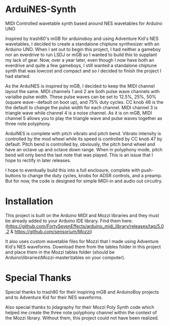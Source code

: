 # ArduiNES-Synth
MIDI Controlled wavetable synth based around NES wavetables for Arduino UNO

  Inspired by trash80's mGB for arduinoboy and using Adventure Kid's NES wavetables, I decided to create a standalone
chiptune synthesizer with an Arduino UNO. When I set out to begin this project, I had neither a gameboy nor an everdrive
to run LSDJ or mGB so I wanted to build this to supplant my lack of gear. Now, over a year later, even though I now have
both an everdrive and quite a few gameboys, I still wanted a standalone chiptune synth that was lowcost and compact and
so I decided to finish the project I had started.

  As the ArduiNES is inspired by mGB, I decided to keep the MIDI channel layout the same. MIDI channels 1 and 2 are both 
pulse wave channels with varialbe pulse width. These pulse waves can be set to 12.5%, 25%, 50% (square wave--default on
boot up), and 75% duty cycles. CC knob 48 is the the default to change the pulse width for each channel. MIDI channel 3
is triangle wave while channel 4 is a noise channel. As it is on mGB, MIDI channel 5 allows you to play the triangle wave
and pulse waves together as three note polyphony.

  ArduiNES is complete with pitch vibrato and pitch bend. Vibrato intensity is controlled by the mod wheel while its speed
is controlled by CC knob 47 by default. Pitch bend is controlled by, obviously, the pitch bend wheel and have an octave up
and octave down range. When in polyphony mode, pitch bend will only bend the last note that was played. This is an issue
that I hope to rectify in later releases.

  I hope to eventually build this into a full enclosure, complete with push-buttons to change the duty cycles, knobs for
ADSR controls, and a preamp. But for now, the code is designed for simple MIDI-in and audio out circuitry.

# Installation
  This project is built on the Arduino MIDI and Mozzi libraries and they must be already added to your Arduino IDE library. 
Find them here:
(https://github.com/FortySevenEffects/arduino_midi_library/releases/tag/5.0.2 & https://github.com/sensorium/Mozzi)
  
  It also uses custom wavetable files for Mozzi that I made using Adventure Kid's NES waveforms. Download them from the
tables folder in this project and place them in the Mozzi tables folder (should be Arduino\libraries\Mozzi-master\tables
on your computer).

# Special Thanks
Special thanks to trash80 for their inspiring mGB and ArduinoBoy projects and to Adventure Kid for their NES waveforms.

Also special thanks to jidagraphy for their Mozzi Poly Synth code which helped me create the three note polyphony channel 
within the context of the Mozzi library. Without them, this project could not have been realized.
